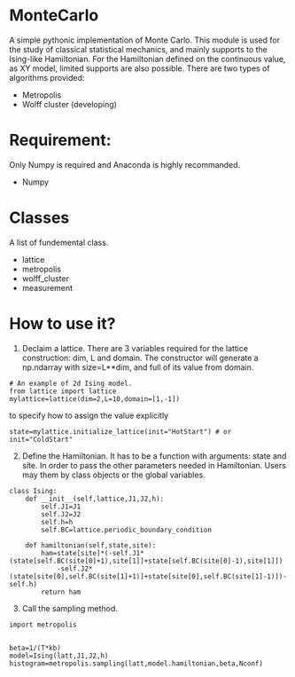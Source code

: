 # MonteCarlo

A simple pythonic implementation of Monte Carlo. This module is used for the study of classical statistical mechanics, and mainly supports to the Ising-like Hamiltonian. For the Hamiltonian defined on the continuous value, as XY model, limited supports are also possible. There are two types of algorithms provided:

* Metropolis
* Wolff cluster (developing) 

# Requirement:
Only Numpy is required and Anaconda is highly recommanded.
* Numpy

# Classes
A list of fundemental class.
* lattice
* metropolis
* wolff_cluster
* measurement

# How to use it?
1. Declaim a lattice. There are 3 variables required for the lattice construction: dim, L and domain. The constructor will generate a np.ndarray with size=L**dim, and full of its value from domain.
```
# An example of 2d Ising model.
from lattice import lattice
mylattice=lattice(dim=2,L=10,domain=[1,-1])
```
to specify how to assign the value explicitly
```
state=mylattice.initialize_lattice(init="HotStart") # or init="ColdStart"
```
2. Define the Hamiltonian. It has to be a function with arguments: state and site. In order to pass the other parameters needed in Hamiltonian. Users may them by class objects or the global variables. 
```
class Ising:
    def __init__(self,lattice,J1,J2,h):
        self.J1=J1
        self.J2=J2
        self.h=h
        self.BC=lattice.periodic_boundary_condition
        
    def hamiltonian(self,state,site):
        ham=state[site]*(-self.J1*(state[self.BC(site[0]+1),site[1]]+state[self.BC(site[0]-1),site[1]])
            -self.J2*(state[site[0],self.BC(site[1]+1)]+state[site[0],self.BC(site[1]-1)])-self.h)
        return ham
```
3. Call the sampling method.
```
import metropolis


beta=1/(T*kb)
model=Ising(latt,J1,J2,h)
histogram=metropolis.sampling(latt,model.hamiltonian,beta,Nconf)
```
